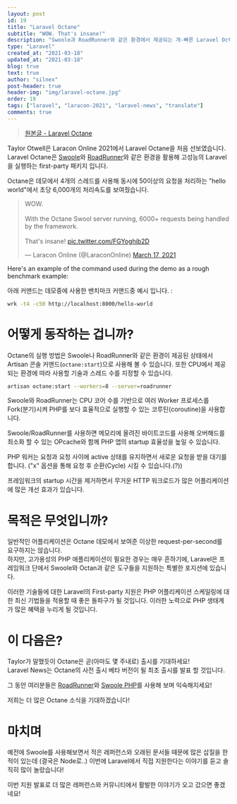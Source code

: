 ```yaml
---
layout: post
id: 19
title: "Laravel Octane"
subtitle: "WOW. That's insane!"
description: "Swoole과 RoadRunner와 같은 환경에서 제공되는 개-빠른 Laravel Octane"
type: "Laravel"
created_at: "2021-03-18"
updated_at: "2021-03-18"
blog: true
text: true
author: "silnex"
post-header: true
header-img: "img/laravel-octane.jpg"
order: 19
tags: ["laravel", "laracon-2021", "laravel-news", "translate"]
comments: true
---
```


> [원본글 - Laravel Octane](https://laravel-news.com/laravel-octane)

Taylor Otwell은 Laracon Online 2021에서 Laravel Octane을 처음 선보였습니다.  
Laravel Octane은 [Swoole](https://www.swoole.co.uk/)와 [RoadRunner](https://roadrunner.dev/)와 같은 환경을 활용해 고성능의 Laravel을 실행하는 first-party 패키지 입니다.

Octane은 데모에서 4개의 스레드를 사용해 동시에 50이상의 요청을 처리하는 "hello world"에서 초당 6,000개의 처리속도를 보여줬습니다.

<blockquote class="twitter-tweet"><p lang="en" dir="ltr">WOW.<br><br>With the Octane Swool server running, 6000+ requests being handled by the framework.<br><br>That&#39;s insane! <a href="https://t.co/FGYoghib2D">pic.twitter.com/FGYoghib2D</a></p>&mdash; Laracon Online (@LaraconOnline) <a href="https://twitter.com/LaraconOnline/status/1372251742251802624?ref_src=twsrc%5Etfw">March 17, 2021</a></blockquote> <script async src="https://platform.twitter.com/widgets.js" charset="utf-8"></script>

Here's an example of the command used during the demo as a rough benchmark example:

아래 커맨드는 데모중에 사용한 밴치마크 커맨드중 예시 입니다. :

```bash
wrk -t4 -c50 http://localhost:8000/hello-world
```

# 어떻게 동작하는 겁니까?

Octane의 실행 방법은 Swoole나 RoadRunner와 같은 환경이 제공된 상태에서 Artisan 콘솔 커맨드(`octane:start`)으로 사용해 볼 수 있습니다. 또한 CPU에서 제공되는 환경에 따라 사용할 기술과 스레드 수를 지정할 수 있습니다.

```bash
artisan octane:start --workers=8 --server=roadrunner
```

Swoole와 RoadRunner는 CPU 코어 수를 기반으로 여러 Worker 프로세스를 Fork(분기)시켜 PHP를 보다 효율적으로 실행할 수 있는 코루틴(coroutine)을 사용합니다.

Swoole/RoadRunner를 사용하면 메모리에 올려진 바이트코드를 사용해 오버해드를 최소화 할 수 있는 OPcache와 함께 PHP 앱의 startup 효율성을 높일 수 있습니다.

PHP 워커는 요청과 요청 사이에 active 상태를 유지하면서 새로운 요청을 받을 대기를 합니다. ("x" 옵션을 통해 요청 후 순환(Cycle) 시킬 수 있습니다.(?))  

프레임워크의 startup 시간을 제거하면서 무거운 HTTP 워크로드가 많은 어플리케이션에 많은 개선 효과가 있습니다.

# 목적은 무엇입니까?

일반적인 어플리케이션은 Octane 데모에서 보여준 이상한 request-per-second를 요구하지는 않습니다.  
하지만, 고가용성의 PHP 애플리케이션이 필요한 경우는 매우 흔하기에, Laravel은 프레임워크 단에서 Swoole와 Octan과 같은 도구들을 지원하는 특별한 포지션에 있습니다.

이러한 기술들에 대한 Laravel의 First-party 지원은 PHP 어플리케이션 스케일링에 대한 최신 기법들을 적용할 때 좋은 돌파구가 될 것입니다. 이러한 노력으로 PHP 생태계가 많은 혜택을 누리게 될 것입니다.

# 이 다음은?

Taylor가 말했듯이 Octane은 곧(아마도 몇 주내로) 출시를 기대하세요!  
Laravel News는 Octane의 사전 출시 베타 버전이 될 최초 출시를 발표 할 것입니다.

그 동안 여러분들은 [RoadRunner](https://roadrunner.dev/docs/intro-about)와 [Swoole PHP](https://www.swoole.co.uk/how-it-works)를 사용해 보며 익숙해지세요!

저희는 더 많은 Octane 소식을 기대하겠습니다!

# 마치며

예전에 Swoole를 사용해보면서 적은 레퍼런스와 오래된 문서들 때문에 많은 삽질을 한적이 있는데 (결국은 Node로..) 이번에 Laravel에서 직접 지원한다는 이야기를 듣고 솔직히 많이 놀랐습니다!

이번 지원 발표로 더 많은 레퍼런스와 커뮤니티에서 활발한 이야기가 오고 갔으면 좋겠네요!